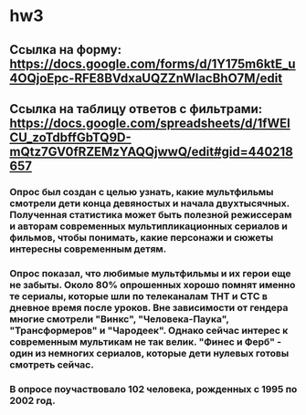 # hw3
## Ссылка на форму: https://docs.google.com/forms/d/1Y175m6ktE_u4OQjoEpc-RFE8BVdxaUQZZnWlacBhO7M/edit 
## Ссылка на таблицу ответов с фильтрами: https://docs.google.com/spreadsheets/d/1fWElCU_zoTdbffGbTQ9D-mQtz7GV0fRZEMzYAQQjwwQ/edit#gid=440218657

### Опрос был создан с целью узнать, какие мультфильмы смотрели дети конца девяностых и начала двухтысячных. Полученная статистика может быть полезной режиссерам и авторам современных мультипликационных сериалов и фильмов, чтобы понимать, какие персонажи и сюжеты интересны современным детям.

### Опрос показал, что любимые мультфильмы и их герои еще не забыты. Около 80% опрошенных хорошо помнят именно те сериалы, которые шли по телеканалам ТНТ и СТС в дневное время после уроков. Вне зависимости от гендера многие смотрели "Винкс", "Человека-Паука", "Трансформеров" и "Чародеек". Однако сейчас интерес к современным мультикам не так велик. "Финес и Ферб" - один из немногих сериалов, которые дети нулевых готовы смотреть сейчас.

### В опросе поучаствовало 102 человека, рожденных с 1995 по 2002 год.

